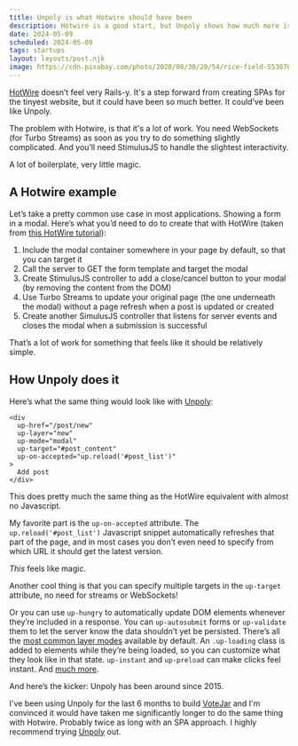 ```yaml
---
title: Unpoly is what Hotwire should have been
description: Hotwire is a good start, but Unpoly shows how much more is possible with progressive enhancement frameworks.
date: 2024-05-09
scheduled: 2024-05-09
tags: startups
layout: layouts/post.njk
image: https://cdn.pixabay.com/photo/2020/08/30/20/54/rice-field-5530707_1280.jpg
---
```


[HotWire](https://hotwired.dev/) doesn’t feel very Rails-y. It's a step forward from creating SPAs for the tinyest website, but it could have been so much better. It could’ve been like Unpoly.

The problem with Hotwire, is that it's a lot of work. You need WebSockets (for Turbo Streams) as soon as you try to do something slightly complicated. And you’ll need StimulusJS to handle the slightest interactivity.

A lot of boilerplate, very little magic.

## A Hotwire example

Let’s take a pretty common use case in most applications. Showing a form in a modal. Here’s what you’d need to do to create that with HotWire (taken from [this HotWire tutorial](https://www.bearer.com/blog/how-to-build-modals-with-hotwire-turbo-frames-stimulusjs)):

1. Include the modal container somewhere in your page by default, so that you can target it
2. Call the server to GET the form template and target the modal
3. Create  StimulusJS controller to add a close/cancel button to your modal (by removing the content from the DOM)
4. Use Turbo Streams to update your original page (the one underneath the modal) without a page refresh when a post is updated or created
5. Create another SimulusJS controller that listens for server events and closes the modal when a submission is successful

That’s a lot of work for something that feels like it should be relatively simple. 

## How Unpoly does it

Here’s what the same thing would look like with [Unpoly](https://unpoly.com/):

```
<div
  up-href="/post/new"
  up-layer="new"
  up-mode="modal"
  up-target="#post_content"
  up-on-accepted="up.reload('#post_list')"
>
  Add post
</div>
```

This does pretty much the same thing as the HotWire equivalent with almost no Javascript.

My favorite part is the `up-on-accepted` attribute. The `up.reload('#post_list')` Javascript snippet automatically refreshes that part of the page, and in most cases you don’t even need to specify from which URL it should get the latest version.

*This* feels like magic.

Another cool thing is that you can specify multiple targets in the `up-target` attribute, no need for streams or WebSockets!

Or you can use `up-hungry` to automatically update DOM elements whenever they’re included in a response. You can `up-autosubmit` forms or `up-validate` them to let the server know the data shouldn’t yet be persisted. There’s all the [most common layer modes](https://unpoly.com/layer-terminology#available-modes) available by default. An `.up-loading` class is added to elements while they’re being loaded, so you can customize what they look like in that state. `up-instant` and `up-preload` can make clicks feel instant. And [much more](https://unpoly.com/).

And here’s the kicker: Unpoly has been around since 2015.

I've been using Unpoly for the last 6 months to build [VoteJar](https://votejar.io/) and I'm convinced it would have taken me significantly longer to do the same thing with Hotwire. Probably twice as long with an SPA approach. I highly recommend trying [Unpoly](https://unpoly.com/) out.